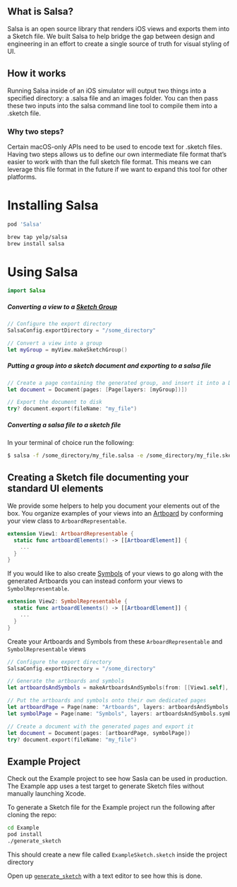 ## What is Salsa?
Salsa is an open source library that renders iOS views and exports them into a Sketch file. We built Salsa to help bridge the gap between design and engineering in an effort to create a single source of truth for visual styling of UI.

## How it works
Running Salsa inside of an iOS simulator will output two things into a specified directory: a .salsa file and an images folder. You can then pass these two inputs into the salsa command line tool to compile them into a .sketch file.

### Why two steps?
Certain macOS-only APIs need to be used to encode text for .sketch files. Having two steps allows us to define our own intermediate file format that’s easier to work with than the full sketch file format. This means we can leverage this file format in the future if we want to expand this tool for other platforms.

# Installing Salsa
```ruby
pod 'Salsa'
```

```bash
brew tap yelp/salsa
brew install salsa
```

# Using Salsa
```swift
import Salsa
```
##### Converting a view to a [Sketch Group](https://www.sketchapp.com/docs/grouping/groups/)
```swift
// Configure the export directory
SalsaConfig.exportDirectory = "/some_directory"

// Convert a view into a group
let myGroup = myView.makeSketchGroup()
```
##### Putting a group into a sketch document and exporting to a salsa file
```swift
// Create a page containing the generated group, and insert it into a Document
let document = Document(pages: [Page(layers: [myGroup])])

// Export the document to disk
try? document.export(fileName: "my_file")
```

##### Converting a salsa file to a sketch file
In your terminal of choice run the following:
```bash
$ salsa -f /some_directory/my_file.salsa -e /some_directory/my_file.sketch
```

## Creating a Sketch file documenting your standard UI elements
We provide some helpers to help you document your elements out of the box. You organize examples of your views into an [Artboard](https://www.sketchapp.com/docs/grouping/artboards/) by conforming your view class to `ArboardRepresentable`.
```swift
extension View1: ArtboardRepresentable {
  static func artboardElements() -> [[ArtboardElement]] {
    ...
  }
}
```
If you would like to also create [Symbols](https://sketchapp.com/docs/symbols/) of your views to go along with the generated Artboards you can instead conform your views to `SymbolRepresentable`.

```swift
extension View2: SymbolRepresentable {
  static func artboardElements() -> [[ArtboardElement]] {
    ...
  }
}
```
Create your Artboards and Symbols from these `ArboardRepresentable`  and `SymbolRepresentable` views
```swift
// Configure the export directory
SalsaConfig.exportDirectory = "/some_directory"

// Generate the artboards and symbols
let artboardsAndSymbols = makeArtboardsAndSymbols(from: [[View1.self], [View2.self]])

// Put the artboards and symbols onto their own dedicated pages
let artboardPage = Page(name: "Artboards", layers: artboardsAndSymbols.artboards)
let symbolPage = Page(name: "Symbols", layers: artboardsAndSymbols.symbols)

// Create a document with the generated pages and export it
let document = Document(pages: [artboardPage, symbolPage])
try? document.export(fileName: "my_file")
```

## Example Project
Check out the Example project to see how Sasla can be used in production. The Example app uses a test target to generate Sketch files without manually launching Xcode.  

To generate a Sketch file for the Example project run the following after cloning the repo:
```bash
cd Example
pod install
./generate_sketch
```
This should create a new file called `ExampleSketch.sketch` inside the project directory

Open up [`generate_sketch`](https://github.com/Yelp/salsa/blob/master/Example/generate_sketch) with a text editor to see how this is done.
